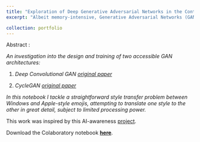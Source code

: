```yaml
---
title: "Exploration of Deep Generative Adversarial Networks in the Context of Image Style Transfer"
excerpt: "Albeit memory-intensive, Generative Adversarial Networks (GANs) have shown great ability to generate realistic images and transfer (artisitc) styles between photographs and works of art<br/><br/><img src='/images/emojis.png'>"

collection: portfolio
---
```



Abstract :

*An investigation into the design and training of two accessible GAN architectures:*

1. *Deep Convolutional GAN [original paper](https://arxiv.org/abs/1511.06434)*

2. *CycleGAN [original paper](https://arxiv.org/abs/1703.10593)*

*In this notebook I tackle a straightforward style transfer problem between Windows and Apple-style emojis, attempting to translate one style to the other in great detail, subject to limited processing power.*

This work was inspired by this AI-awareness [project](https://www.thispersondoesnotexist.com/).

Download the Colaboratory notebook [**here**](https://colab.research.google.com/drive/1PMURJbSV3wHlqWhsj2A06JTS3okecXxB).
